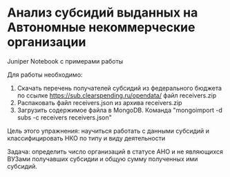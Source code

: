 # Анализ субсидий выданных на Автономные некоммерческие организации

Juniper Notebook  с примерами работы

Для работы необходимо:
1. Скачать перечень получателей субсидий из федерального бюджета по ссылке https://sub.clearspending.ru/opendata/ файл receivers.zip
2. Распаковать файл receivers.json из архива receivers.zip
3. Загрузить содержимое файла в MongoDB. Команда "mongoimport -d subs -c receivers receivers.json"

Цель этого упражнения: научиться работать с данными субсидий и классифицировать НКО по типу и виду деятельности

Задача: определить число организаций в статусе АНО и не являющихся ВУЗами получавших субсидии и общую сумму полученных ими субсидий.

